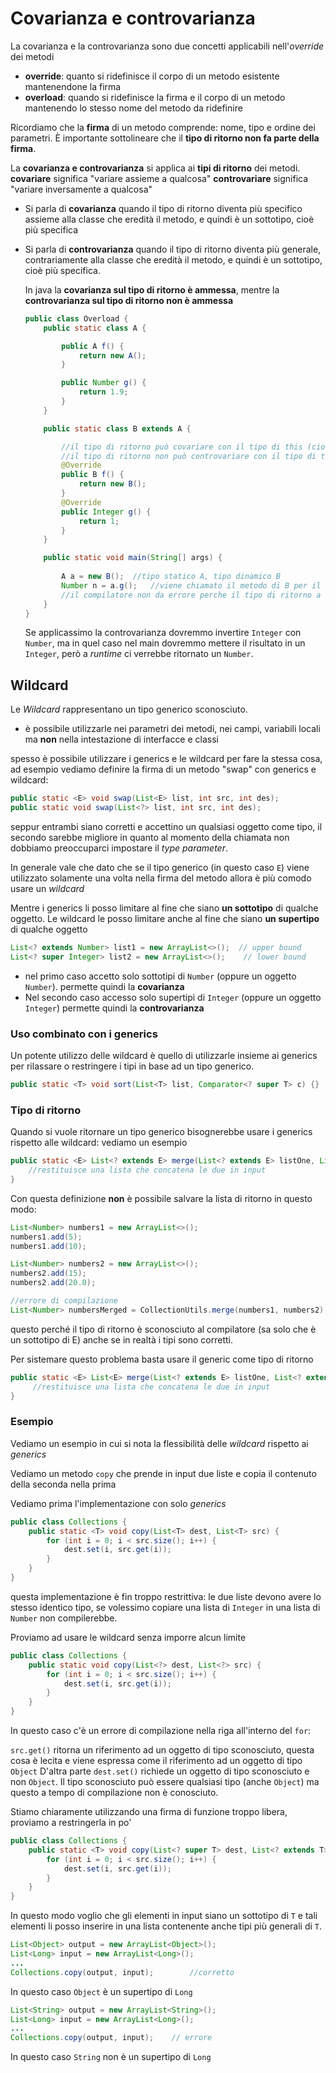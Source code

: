 ﻿# Covarianza e controvarianza

La covarianza e la controvarianza sono due concetti applicabili nell'*override* dei metodi

- **override**: quanto si ridefinisce il corpo di un metodo esistente mantenendone la firma
- **overload**: quando si ridefinisce la firma e il corpo di un metodo mantenendo lo stesso nome del metodo da ridefinire

Ricordiamo che la **firma** di un metodo comprende: nome, tipo e ordine dei parametri.
È importante sottolineare che il **tipo di ritorno non fa parte della firma**.

La **covarianza e controvarianza** si applica ai **tipi di ritorno** dei metodi.
**covariare** significa "variare assieme a qualcosa"
**controvariare** significa "variare inversamente a qualcosa"


- Si parla di **covarianza** quando il tipo di ritorno diventa più specifico assieme alla classe che eredità il metodo, e quindi è un sottotipo, cioè più specifica
- Si parla di **controvarianza** quando il tipo di ritorno diventa più generale, contrariamente alla classe che eredità il metodo, e quindi è un sottotipo, cioè più specifica.

	In java la **covarianza sul tipo di ritorno è ammessa**, mentre la **controvarianza sul tipo di ritorno non è ammessa**
	
	```java
	public class Overload {
		public static class A {

			public A f() {
				return new A();
			}

			public Number g() {
				return 1.9;
			}
		}

		public static class B extends A {

			//il tipo di ritorno può covariare con il tipo di this (cioè con la classe in cui è sovrascritto)
			//il tipo di ritorno non può controvariare con il tipo di this. Il compilatore se ne accorge e da un errore di compilazione
			@Override
			public B f() {
				return new B();
			}
			@Override
			public Integer g() {
				return 1;
			}
		}

		public static void main(String[] args) {
			
			A a = new B();	//tipo statico A, tipo dinamico B
			Number n = a.g();	//viene chiamato il metodo di B per il dynamic dispatch
			//il compilatore non da errore perche il tipo di ritorno a runtime è un Integer che è sottotipo di Number, perche abbiamo applicato la covarianza
		}
	}
	```
	Se applicassimo la controvarianza dovremmo invertire `Integer` con `Number`, ma in quel caso nel main dovremmo mettere il risultato in un `Integer`, però a *runtime* ci verrebbe ritornato un `Number`.


## Wildcard

Le *Wildcard* rappresentano un tipo generico sconosciuto.
- è possibile utilizzarle nei parametri dei metodi, nei campi, variabili locali ma **non** nella intestazione di interfacce e classi

spesso è possibile utilizzare i generics e le wildcard per fare la stessa cosa, ad esempio vediamo definire la firma di un metodo "swap" con generics e wildcard:

```java
public static <E> void swap(List<E> list, int src, int des);
public static void swap(List<?> list, int src, int des);
```

seppur entrambi siano corretti e accettino un qualsiasi oggetto come tipo, il secondo sarebbe migliore in quanto al momento della chiamata non dobbiamo preoccuparci impostare il *type parameter*.

In generale vale che dato che se il tipo generico (in questo caso `E`) viene utilizzato solamente una volta nella firma del metodo allora è più comodo usare un *wildcard* 

Mentre i generics li posso limitare al fine che siano **un sottotipo** di qualche oggetto. Le wildcard le posso limitare anche al fine che siano **un supertipo** di qualche oggetto

```java
List<? extends Number> list1 = new ArrayList<>();  // upper bound
List<? super Integer> list2 = new ArrayList<>();	// lower bound
```
- nel primo caso accetto solo sottotipi di `Number` (oppure un oggetto `Number`).
	permette quindi la **covarianza**
- Nel secondo caso accesso solo supertipi di `Integer` (oppure un oggetto `Integer`)
	permette quindi la **controvarianza**

### Uso combinato con i generics

Un potente utilizzo delle wildcard è quello di utilizzarle insieme ai generics per rilassare o restringere i tipi in base ad un tipo generico.

```java
public static <T> void sort(List<T> list, Comparator<? super T> c) {}
```

### Tipo di ritorno
Quando si vuole ritornare un tipo generico bisognerebbe usare i generics rispetto alle wildcard: vediamo un esempio

```java
public static <E> List<? extends E> merge(List<? extends E> listOne, List<? extends E> listTwo) {
    //restituisce una lista che concatena le due in input
}
```

Con questa definizione **non** è possibile salvare la lista di ritorno in questo modo:

```java
List<Number> numbers1 = new ArrayList<>();
numbers1.add(5);
numbers1.add(10);

List<Number> numbers2 = new ArrayList<>();
numbers2.add(15);
numbers2.add(20.0);

//errore di compilazione
List<Number> numbersMerged = CollectionUtils.merge(numbers1, numbers2);
```

questo perché il tipo di ritorno è sconosciuto al compilatore (sa solo che è un sottotipo di E) anche se in realtà i tipi sono corretti.

Per sistemare questo problema basta usare il generic come tipo di ritorno

```java
public static <E> List<E> merge(List<? extends E> listOne, List<? extends E> listTwo) {
     //restituisce una lista che concatena le due in input
}
```


### Esempio

Vediamo un esempio in cui si nota la flessibilità delle *wildcard* rispetto ai *generics*

Vediamo un metodo `copy` che prende in input due liste e copia il contenuto della seconda nella prima

Vediamo prima l'implementazione con solo *generics*

```java
public class Collections {  
	public static <T> void copy(List<T> dest, List<T> src) {  
		for (int i = 0; i < src.size(); i++) {
			dest.set(i, src.get(i));  
		}  
	}
}
```

questa implementazione è fin troppo restrittiva: le due liste devono avere lo stesso identico tipo,  se volessimo copiare una lista di `Integer` in una lista di `Number` non compilerebbe.

Proviamo ad usare le wildcard senza imporre alcun limite

```java
public class Collections {  
	public static void copy(List<?> dest, List<?> src) {  
		for (int i = 0; i < src.size(); i++) {
			dest.set(i, src.get(i));  
		}  
	}
}
```

In questo caso c'è un errore di compilazione nella riga all'interno del `for`:

`src.get()` ritorna un riferimento ad un oggetto di tipo sconosciuto, questa cosa è lecita e viene espressa come il riferimento ad un oggetto di tipo `Object`
D'altra parte `dest.set()` richiede un oggetto di tipo sconosciuto e non `Object`. Il tipo sconosciuto può essere qualsiasi tipo (anche `Object`) ma questo a tempo di compilazione non è conosciuto.

Stiamo chiaramente utilizzando una firma di funzione troppo libera, proviamo a restringerla in po'

```java
public class Collections {  
	public static <T> void copy(List<? super T> dest, List<? extends T> src) {  
		for (int i = 0; i < src.size(); i++) {
			dest.set(i, src.get(i));  
		}  
	}
}
```

In questo modo voglio che gli elementi in input siano un sottotipo di `T` e tali elementi li posso inserire in una lista contenente anche tipi più generali di `T`.

```java
List<Object> output = new ArrayList<Object>();  
List<Long> input = new ArrayList<Long>();  
...  
Collections.copy(output, input);		//corretto
```
In questo caso `Object` è un supertipo di `Long`

```java
List<String> output = new ArrayList<String>();  
List<Long> input = new ArrayList<Long>();  
...  
Collections.copy(output, input);	// errore
```
In questo caso `String` non è un supertipo di `Long`
